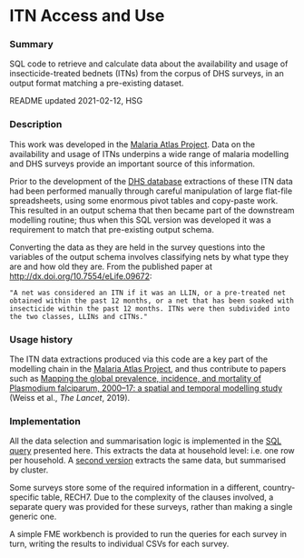 # ITN Access and Use

### Summary

SQL code to retrieve and calculate data about the availability and usage of insecticide-treated bednets (ITNs) from the corpus of DHS surveys, in an output format matching a pre-existing dataset.

README updated 2021-02-12, HSG

### Description

This work was developed in the [Malaria Atlas Project](http://malariaatlas.org). Data on the availability and usage of ITNs underpins a wide range of malaria modelling and DHS surveys provide an important source of this information. 

Prior to the development of the [DHS database](https://github.com/harry-gibson/DHS-To-Database) extractions of these ITN data had been performed manually through careful manipulation of large flat-file spreadsheets, using some enormous pivot tables and copy-paste work. This resulted in an output schema that then became part of the downstream modelling routine; thus when this SQL version was developed it was a requirement to match that pre-existing output schema.

Converting the data as they are held in the survey questions into the variables of the output schema involves classifying nets by what type they are and how old they are. From the published paper at http://dx.doi.org/10.7554/eLife.09672:

    "A net was considered an ITN if it was an LLIN, or a pre-treated net obtained within the past 12 months, or a net that has been soaked with insecticide within the past 12 months. ITNs were then subdivided into the two classes, LLINs and cITNs."

### Usage history

The ITN data extractions produced via this code are a key part of the modelling chain in the [Malaria Atlas Project](http://malariaatlas.org), and thus contribute to papers such as [Mapping the global prevalence, incidence, and mortality of Plasmodium falciparum, 2000–17: a spatial and temporal modelling study](https://doi.org/10.1016/s0140-6736(19)31097-9) (Weiss et al., *The Lancet*, 2019).


### Implementation 

All the data selection and summarisation logic is implemented in the [SQL query](SQL/ITN_By_HH_Generic_Template.sql) presented here. This extracts the data at household level: i.e. one row per household. A [second version](SQL/ITN_By_Cluster_Generic_Template.sql) extracts the same data, but summarised by cluster.

Some surveys store some of the required information in a different, country-specific table, RECH7. Due to the complexity of the clauses involved, a separate query was provided for these surveys, rather than making a single generic one.

A simple FME workbench is provided to run the queries for each survey in turn, writing the results to individual CSVs for each survey. 
